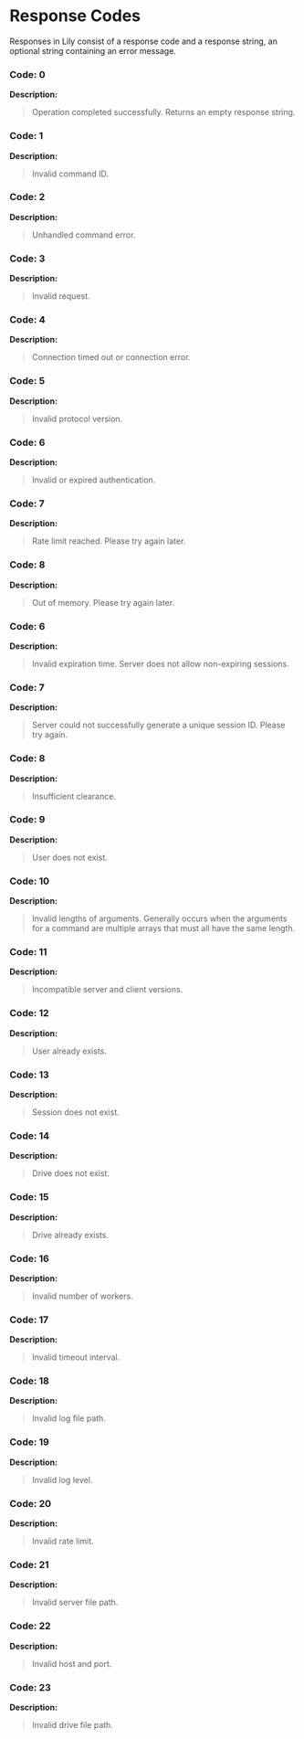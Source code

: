 # Response Codes
Responses in Lily consist of a response code and a response string, an optional string containing an error message.

### **Code:** 0

**Description:**
> Operation completed successfully. Returns an empty response string.

### **Code:** 1

**Description:**
> Invalid command ID.

### **Code:** 2

**Description:**
> Unhandled command error.

### **Code:** 3

**Description:**
> Invalid request.

### **Code:** 4

**Description:** 
> Connection timed out or connection error.

### **Code:** 5

**Description:** 
> Invalid protocol version.

### **Code:** 6

**Description:**
> Invalid or expired authentication.

### **Code:** 7

**Description:**
> Rate limit reached. Please try again later.

### **Code:** 8

**Description:**
> Out of memory. Please try again later.

### **Code:** 6

**Description:**
> Invalid expiration time. Server does not allow non-expiring sessions.

### **Code:** 7

**Description:**
> Server could not successfully generate a unique session ID. Please try again.

### **Code:** 8

**Description:**
> Insufficient clearance.

### **Code:** 9

**Description:**
> User does not exist.

### **Code:** 10

**Description:**
> Invalid lengths of arguments. Generally occurs when the arguments for a command are multiple arrays that must all have the same length.

### **Code:** 11

**Description:**
> Incompatible server and client versions.

### **Code:** 12

**Description:**
> User already exists.

### **Code:** 13

**Description:**
> Session does not exist.

### **Code:** 14

**Description:**
> Drive does not exist.

### **Code:** 15

**Description:**
> Drive already exists.

### **Code:** 16

**Description:**
> Invalid number of workers.

### **Code:** 17

**Description:**
> Invalid timeout interval.

### **Code:** 18

**Description:**
> Invalid log file path.

### **Code:** 19

**Description:**
> Invalid log level.

### **Code:** 20

**Description:**
> Invalid rate limit.

### **Code:** 21

**Description:**
> Invalid server file path.

### **Code:** 22

**Description:**
> Invalid host and port.

### **Code:** 23

**Description:** 
> Invalid drive file path.